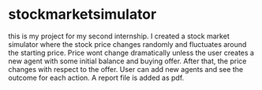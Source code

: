 # stockmarketsimulator
 this is my project for my second internship. I created a stock market simulator where the stock price changes randomly and fluctuates around the starting price. Price wont change dramatically unless the user creates a new agent with some initial balance and buying offer. After that, the price changes with respect to the offer. User can add new agents and see the outcome for each action. A report file is added as pdf. 
